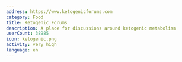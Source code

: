 ```yaml
---
address: https://www.ketogenicforums.com
category: Food
title: Ketogenic Forums
description: A place for discussions around ketogenic metabolism
userCount: 38985
icon: ketogenic.png
activity: very high
language: en
---
```

